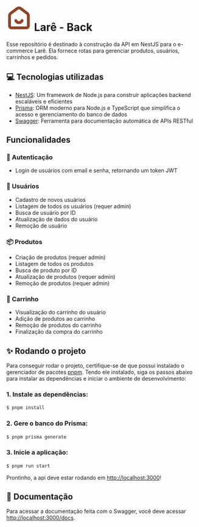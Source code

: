 # ![Logo da Larê](./lare-logo.svg) Larê - Back

Esse repositório é destinado à construção da API em NestJS para o e-commerce Larê. Ela fornece rotas para gerenciar produtos, usuários, carrinhos e pedidos.

## 💻 Tecnologias utilizadas

- [NestJS](https://nestjs.com/): Um framework de Node.js para construir aplicações backend escaláveis e eficientes
- [Prisma](https://www.prisma.io/): ORM moderno para Node.js e TypeScript que simplifica o acesso e gerenciamento do banco de dados
- [Swagger](https://swagger.io/): Ferramenta para documentação automática de APIs RESTful

## Funcionalidades

### 🔐 Autenticação

- Login de usuários com email e senha, retornando um token JWT

### 👤 Usuários

- Cadastro de novos usuários
- Listagem de todos os usuários (requer admin)
- Busca de usuário por ID
- Atualização de dados do usuário
- Remoção de usuário

### 📦 Produtos

- Criação de produtos (requer admin)
- Listagem de todos os produtos
- Busca de produto por ID
- Atualização de produtos (requer admin)
- Remoção de produtos (requer admin)

### 🛒 Carrinho

- Visualização do carrinho do usuário
- Adição de produtos ao carrinho
- Remoção de produtos do carrinho
- Finalização da compra do carrinho

## ✨ Rodando o projeto

Para conseguir rodar o projeto, certifique-se de que possui instalado o gerenciador de pacotes [pnpm](https://pnpm.io/pt/). Tendo ele instalado, siga os passos abaixo para instalar as dependências e iniciar o ambiente de desenvolvimento:

### 1. Instale as dependências:

```bash
$ pnpm install
```

### 2. Gere o banco do Prisma:

```bash
$ pnpm prisma generate
```

### 3. Inicie a aplicação:

```bash
$ pnpm run start
```

Prontinho, a api deve estar rodando em [http://localhost:3000](http://localhost:3000)!

## 📄 Documentação

Para acessar a documentação feita com o Swagger, você deve acessar [http://localhost:3000/docs](http://localhost:3000/docs).

